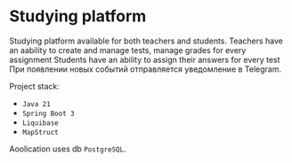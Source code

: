 
# Studying platform 

Studying platform available for both teachers and students.
Teachers have an aability to create and manage tests, manage grades for every assignment
Students have an ability to assign their answers for every test
При появлении новых событий отправляется уведомление в Telegram.

Project stack:
* `Java 21`
* `Spring Boot 3`
* `Liquibase`
* `MapStruct`

Aoolication uses db `PostgreSQL`.
